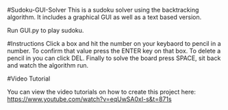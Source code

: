 #Sudoku-GUI-Solver
This is a sudoku solver using the backtracking algorithm. It includes a graphical GUI as well as a text based version.

Run GUI.py to play sudoku.

#Instructions
Click a box and hit the number on your keybaord to pencil in a number. To confirm that value press the ENTER key on that box. To delete a pencil in you can click DEL. Finally to solve the board press SPACE, sit back and watch the algorithm run.

#Video Tutorial

You can view the video tutorials on how to create this project here: https://www.youtube.com/watch?v=eqUwSA0xI-s&t=871s

